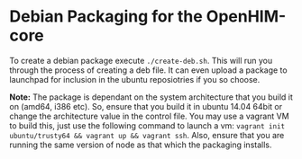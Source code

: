 Debian Packaging for the OpenHIM-core
=====================================

To create a debian package execute `./create-deb.sh`. This will run you through the process of creating a deb file. It can even upload a package to launchpad for inclusion in the ubuntu reposiotries if you so choose.

**Note:** The package is dependant on the system architecture that you build it on (amd64, i386 etc). So, ensure that you build it in ubuntu 14.04 64bit or change the architecture value in the control file. You may use a vagrant VM to build this, just use the following command to launch a vm: `vagrant init ubuntu/trusty64 && vagrant up && vagrant ssh`. Also, ensure that you are running the same version of node as that which the packaging installs.
